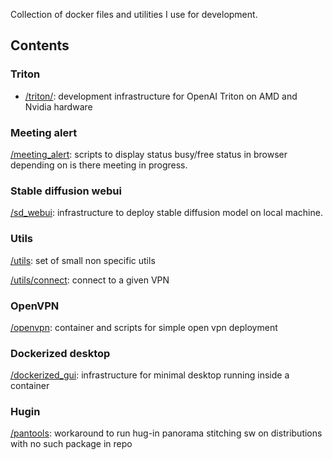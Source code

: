 Collection of docker files and utilities I use for development.

## Contents

### Triton

- [/triton/](https://github.com/binarman/docking/tree/main/triton): development infrastructure for OpenAI Triton on AMD and Nvidia hardware

### Meeting alert

[/meeting_alert](https://github.com/binarman/docking/tree/main/meeting_alert): scripts to display status busy/free status in browser depending on is there meeting in progress. 

### Stable diffusion webui

[/sd_webui](https://github.com/binarman/docking/tree/main/sd_webui): infrastructure to deploy stable diffusion model on local machine.

### Utils

[/utils](https://github.com/binarman/docking/tree/main/utils): set of small non specific utils

[/utils/connect](https://github.com/binarman/docking/tree/main/utils/connect): connect to a given VPN

### OpenVPN

[/openvpn](https://github.com/binarman/docking/tree/main/openvpn): container and scripts for simple open vpn deployment

### Dockerized desktop

[/dockerized_gui](https://github.com/binarman/docking/tree/main/dockerized_gui): infrastructure for minimal desktop running inside a container

### Hugin

[/pantools](https://github.com/binarman/docking/tree/main/pantools): workaround to run hug-in panorama stitching sw on distributions with no such package in repo
